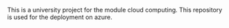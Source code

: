 This is a university project for the module cloud computing.
This repository is used for the deployment on azure.